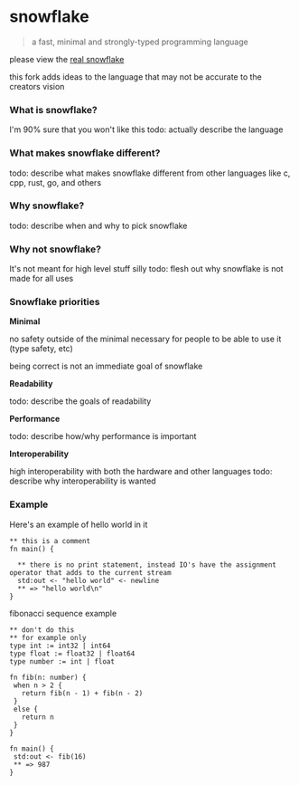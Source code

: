 # snowflake
> a fast, minimal and strongly-typed programming language

please view the [real snowflake](https://github.com/Brecert/snowflake)

this fork adds ideas to the language that may not be accurate to the creators vision

### What is snowflake?
I'm 90% sure that you won't like this
todo: actually describe the language

### What makes snowflake different?
todo: describe what makes snowflake different from other languages like c, cpp, rust, go, and others

### Why snowflake?
todo: describe when and why to pick snowflake

### Why not snowflake?
It's not meant for high level stuff silly
todo: flesh out why snowflake is not made for all uses

### Snowflake priorities
**Minimal**

no safety outside of the minimal necessary for people to be able to use it (type safety, etc)

being correct is not an immediate goal of snowflake

**Readability**

todo: describe the goals of readability

**Performance**

todo: describe how/why performance is important

**Interoperability**

high interoperability with both the hardware and other languages
todo: describe why interoperability is wanted

### Example

Here's an example of hello world in it
```snf
** this is a comment
fn main() {

  ** there is no print statement, instead IO's have the assignment operator that adds to the current stream
  std:out <- "hello world" <- newline
  ** => "hello world\n"
}
```

fibonacci sequence example
```snf
** don't do this
** for example only
type int := int32 | int64
type float := float32 | float64
type number := int | float

fn fib(n: number) {
 when n > 2 { 
   return fib(n - 1) + fib(n - 2)
 }
 else {
   return n
 }
}

fn main() {
 std:out <- fib(16)
 ** => 987
}
```
